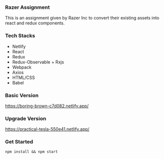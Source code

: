 ### Razer Assignment
This is an assignment given by Razer Inc to convert their existing assets into react and redux components.

### Tech Stacks
- Netlify
- React
- Redux
- Redux-Observable + Rxjs
- Webpack
- Axios
- HTML/CSS
- Babel

### Basic Version
https://boring-brown-c7d082.netlify.app/

### Upgrade Version
https://practical-tesla-550e41.netlify.app/

### Get Started
```
npm install && npm start
```
